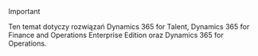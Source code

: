 > [!IMPORTANT]
> Ten temat dotyczy rozwiązań Dynamics 365 for Talent, Dynamics 365 for Finance and Operations Enterprise Edition oraz Dynamics 365 for Operations. 
